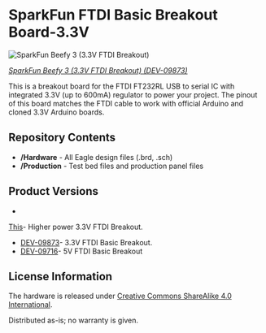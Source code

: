 SparkFun FTDI Basic Breakout Board-3.3V
========================================

![SparkFun Beefy 3 (3.3V FTDI Breakout)](https://cdn.sparkfun.com//assets/parts/1/1/2/7/6/13746-01.jpg)

[*SparkFun Beefy 3 (3.3V FTDI Breakout) (DEV-09873)*](https://www.sparkfun.com/products/9873)

This is a breakout board for the FTDI FT232RL USB to serial IC with integrated 3.3V (up to 600mA) regulator to power your project.
The pinout of this board matches the FTDI cable to work with official Arduino and cloned 3.3V Arduino boards.

Repository Contents
-------------------
* **/Hardware** - All Eagle design files (.brd, .sch)
* **/Production** - Test bed files and production panel files

Product Versions
----------------
* 
[This](https://example.com)- Higher power 3.3V FTDI Breakout.
* [DEV-09873](https://www.sparkfun.com/products/9873)- 3.3V FTDI Basic Breakout.
* [DEV-09716](https://www.sparkfun.com/products/9716)- 5V FTDI Basic Breakout

License Information
-------------------
The hardware is released under [Creative Commons ShareAlike 4.0 International](https://creativecommons.org/licenses/by-sa/4.0/).

Distributed as-is; no warranty is given.
